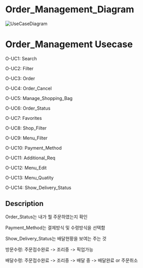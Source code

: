 # Order_Management_Diagram
![UseCaseDiagram](https://user-images.githubusercontent.com/29910793/114296154-889acf00-9ae4-11eb-8198-1341aeda2539.png)


# Order_Management Usecase

O-UC1: Search

O-UC2: Filter

O-UC3: Order

O-UC4: Order_Cancel

O-UC5: Manage_Shopping_Bag

O-UC6: Order_Status

O-UC7: Favorites

O-UC8: Shop_Filter

O-UC9: Menu_Filter

O-UC10: Payment_Method

O-UC11: Additional_Req

O-UC12: Menu_Edit

O-UC13: Menu_Quatity

O-UC14: Show_Delivery_Status

## Description

Order_Status는 내가 뭘 주문하였는지 확인

Payment_Method는 결제방식 및 수령방식을 선택함

Show_Delivery_Status는 배달현황을 보여는 주는 것

  

방문수령: 주문접수완료 -> 조리중 -> 픽업가능

배달수령: 주문접수완료 -> 조리중 -> 배달 중 -> 배달완료 or 주문취소
